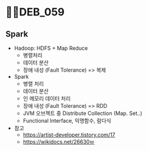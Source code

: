# DEB_059

## Spark

* Hadoop: HDFS + Map Reduce
  * 병렬처리
  * 데이터 분산
  * 장애 내성 (Fault Tolerance) => 복제
* Spark
  * 병렬 처리
  * 데이터 분산
  * 인 메모리 데이터 처리
  * 장애 내성 (Fault Tolerance) => RDD
  * JVM 오브젝트 중 Distribute Collection (Map. Set..)
  * Functional Interface, 익명함수, 람다식
* 참고
  * https://artist-developer.tistory.com/17
  * https://wikidocs.net/26630ㅂ


